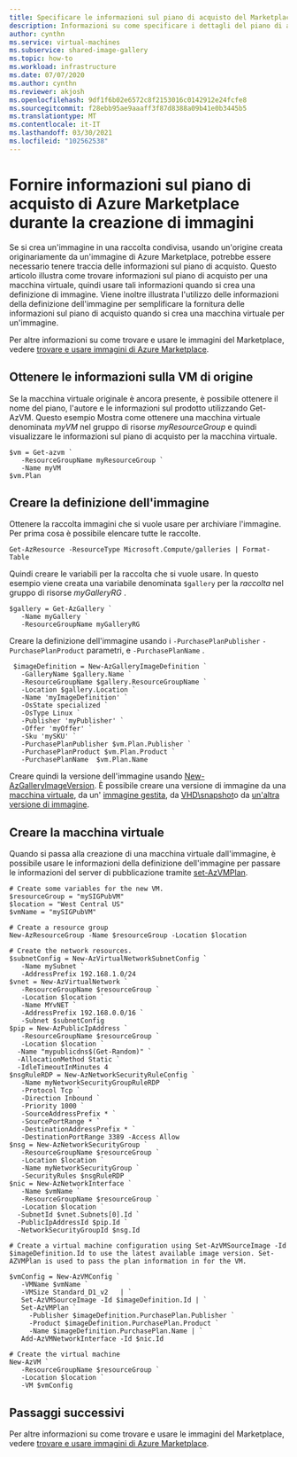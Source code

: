 ```yaml
---
title: Specificare le informazioni sul piano di acquisto del Marketplace utilizzando Azure PowerShell
description: Informazioni su come specificare i dettagli del piano di acquisto di Azure Marketplace durante la creazione di immagini in una raccolta di immagini condivise.
author: cynthn
ms.service: virtual-machines
ms.subservice: shared-image-gallery
ms.topic: how-to
ms.workload: infrastructure
ms.date: 07/07/2020
ms.author: cynthn
ms.reviewer: akjosh
ms.openlocfilehash: 9df1f6b02e6572c8f2153016c0142912e24fcfe8
ms.sourcegitcommit: f28ebb95ae9aaaff3f87d8388a09b41e0b3445b5
ms.translationtype: MT
ms.contentlocale: it-IT
ms.lasthandoff: 03/30/2021
ms.locfileid: "102562538"
---
```

# <a name="supply-azure-marketplace-purchase-plan-information-when-creating-images"></a>Fornire informazioni sul piano di acquisto di Azure Marketplace durante la creazione di immagini

Se si crea un'immagine in una raccolta condivisa, usando un'origine creata originariamente da un'immagine di Azure Marketplace, potrebbe essere necessario tenere traccia delle informazioni sul piano di acquisto. Questo articolo illustra come trovare informazioni sul piano di acquisto per una macchina virtuale, quindi usare tali informazioni quando si crea una definizione di immagine. Viene inoltre illustrata l'utilizzo delle informazioni della definizione dell'immagine per semplificare la fornitura delle informazioni sul piano di acquisto quando si crea una macchina virtuale per un'immagine.

Per altre informazioni su come trovare e usare le immagini del Marketplace, vedere [trovare e usare immagini di Azure Marketplace](./windows/cli-ps-findimage.md).


## <a name="get-the-source-vm-information"></a>Ottenere le informazioni sulla VM di origine
Se la macchina virtuale originale è ancora presente, è possibile ottenere il nome del piano, l'autore e le informazioni sul prodotto utilizzando Get-AzVM. Questo esempio Mostra come ottenere una macchina virtuale denominata *myVM* nel gruppo di risorse *myResourceGroup* e quindi visualizzare le informazioni sul piano di acquisto per la macchina virtuale.

```azurepowershell-interactive
$vm = Get-azvm `
   -ResourceGroupName myResourceGroup `
   -Name myVM
$vm.Plan
```

## <a name="create-the-image-definition"></a>Creare la definizione dell'immagine

Ottenere la raccolta immagini che si vuole usare per archiviare l'immagine. Per prima cosa è possibile elencare tutte le raccolte.

```azurepowershell-interactive
Get-AzResource -ResourceType Microsoft.Compute/galleries | Format-Table
```

Quindi creare le variabili per la raccolta che si vuole usare. In questo esempio viene creata una variabile denominata `$gallery` per la *raccolta* nel gruppo di risorse *myGalleryRG* .

```azurepowershell-interactive
$gallery = Get-AzGallery `
   -Name myGallery `
   -ResourceGroupName myGalleryRG
```

Creare la definizione dell'immagine usando i  `-PurchasePlanPublisher` `-PurchasePlanProduct` parametri, e `-PurchasePlanName` .

```azurepowershell-interactive
 $imageDefinition = New-AzGalleryImageDefinition `
   -GalleryName $gallery.Name `
   -ResourceGroupName $gallery.ResourceGroupName `
   -Location $gallery.Location `
   -Name 'myImageDefinition' `
   -OsState specialized `
   -OsType Linux `
   -Publisher 'myPublisher' `
   -Offer 'myOffer' `
   -Sku 'mySKU' `
   -PurchasePlanPublisher $vm.Plan.Publisher `
   -PurchasePlanProduct $vm.Plan.Product `
   -PurchasePlanName  $vm.Plan.Name
```

Creare quindi la versione dell'immagine usando [New-AzGalleryImageVersion](/powershell/module/az.compute/new-azgalleryimageversion). È possibile creare una versione di immagine da una [macchina virtuale](image-version-vm-powershell.md#create-an-image-version), da un' [immagine gestita](image-version-managed-image-powershell.md#create-an-image-version), da [VHD\snapshot](image-version-snapshot-powershell.md#create-an-image-version)o da [un'altra versione di immagine](image-version-another-gallery-powershell.md#create-the-image-version). 


## <a name="create-the-vm"></a>Creare la macchina virtuale

Quando si passa alla creazione di una macchina virtuale dall'immagine, è possibile usare le informazioni della definizione dell'immagine per passare le informazioni del server di pubblicazione tramite [set-AzVMPlan](/powershell/module/az.compute/set-azvmplan).


```azurepowershell-interactive
# Create some variables for the new VM.
$resourceGroup = "mySIGPubVM"
$location = "West Central US"
$vmName = "mySIGPubVM"

# Create a resource group
New-AzResourceGroup -Name $resourceGroup -Location $location

# Create the network resources.
$subnetConfig = New-AzVirtualNetworkSubnetConfig `
   -Name mySubnet `
   -AddressPrefix 192.168.1.0/24
$vnet = New-AzVirtualNetwork `
   -ResourceGroupName $resourceGroup `
   -Location $location `
   -Name MYvNET `
   -AddressPrefix 192.168.0.0/16 `
   -Subnet $subnetConfig
$pip = New-AzPublicIpAddress `
   -ResourceGroupName $resourceGroup `
   -Location $location `
  -Name "mypublicdns$(Get-Random)" `
  -AllocationMethod Static `
  -IdleTimeoutInMinutes 4
$nsgRuleRDP = New-AzNetworkSecurityRuleConfig `
   -Name myNetworkSecurityGroupRuleRDP  `
   -Protocol Tcp `
   -Direction Inbound `
   -Priority 1000 `
   -SourceAddressPrefix * `
   -SourcePortRange * `
   -DestinationAddressPrefix * `
   -DestinationPortRange 3389 -Access Allow
$nsg = New-AzNetworkSecurityGroup `
   -ResourceGroupName $resourceGroup `
   -Location $location `
   -Name myNetworkSecurityGroup `
   -SecurityRules $nsgRuleRDP
$nic = New-AzNetworkInterface `
   -Name $vmName `
   -ResourceGroupName $resourceGroup `
   -Location $location `
  -SubnetId $vnet.Subnets[0].Id `
  -PublicIpAddressId $pip.Id `
  -NetworkSecurityGroupId $nsg.Id

# Create a virtual machine configuration using Set-AzVMSourceImage -Id $imageDefinition.Id to use the latest available image version. Set-AZVMPlan is used to pass the plan information in for the VM.

$vmConfig = New-AzVMConfig `
   -VMName $vmName `
   -VMSize Standard_D1_v2   | `
   Set-AzVMSourceImage -Id $imageDefinition.Id | `
   Set-AzVMPlan `
     -Publisher $imageDefinition.PurchasePlan.Publisher `
     -Product $imageDefinition.PurchasePlan.Product `
     -Name $imageDefinition.PurchasePlan.Name | `
   Add-AzVMNetworkInterface -Id $nic.Id

# Create the virtual machine
New-AzVM `
   -ResourceGroupName $resourceGroup `
   -Location $location `
   -VM $vmConfig
```

## <a name="next-steps"></a>Passaggi successivi

Per altre informazioni su come trovare e usare le immagini del Marketplace, vedere [trovare e usare immagini di Azure Marketplace](./windows/cli-ps-findimage.md).
